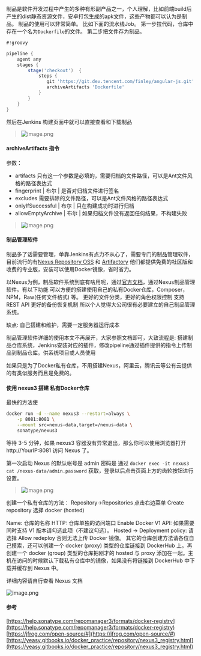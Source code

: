 制品是软件开发过程中产生的多种有形副产品之一，个人理解，比如前端build后产生的dist静态资源文件，安卓打包生成的apk文件，这些产物都可以认为是制品。
制品的使用可以非常简单。
比如下面的流水线Job。
第一步拉代码，仓库中存在一个名为`Dockerfile`的文件。
第二步把文件存为制品。
```groovy
#!groovy

pipeline {
    agent any
    stages {
        stage('checkout')  {
            steps {
               git 'https://git.dev.tencent.com/finley/angular-js.git'
               archiveArtifacts 'Dockerfile'
            }
        }        
    }
}
```
然后在Jenkins 构建页面中就可以直接查看和下载制品
> ![image.png](https://hexo-blog.pek3b.qingstor.com/upload_images/71414-d2f84760216093f3.png?imageMogr2/auto-orient/strip%7CimageView2/2/w/1240)

#### archiveArtifacts 指令
参数：
* artifacts 只有这一个参数是必填的，需要归档的文件路径，可以是Ant文件风格的路径表达式
* fingerprint |  布尔  | 是否对归档文件进行签名
* excludes 需要排除的文件路径，可以是Ant文件风格的路径表达式
* onlyIfSuccessful  |  布尔  |  只在构建成功时进行归档
* allowEmptyArchive |  布尔 |  如果归档文件没有返回任何结果，不构建失败

> ![image.png](https://hexo-blog.pek3b.qingstor.com/upload_images/71414-09b0265b57e691c3.png?imageMogr2/auto-orient/strip%7CimageView2/2/w/1240)

#### 制品管理软件
制品多了话需要管理，单靠Jenkins有点力不从心了，需要专门的制品管理软件，目前流行的有[Nexus Repository OSS](https://www.sonatype.com/download-oss-sonatype) 和 [Artifactory](https://jfrog.com/open-source/)
他们都提供免费的社区版和收费的专业版，安装可以使用Docker镜像，省时省力。

以Nexus为例，制品软件系统到底有啥用呢，通过[官方文档](https://help.sonatype.com/repomanager3/formats)，通过Nexus制品管理软件。有以下功能
可以方便的搭建使用自己的私有Docker仓库，Composer， NPM，Raw(任何文件格式) 等。
更好的文件分类，更好的角色权限控制
支持REST API
更好的备份恢复机制
所以个人觉得大公司很有必要建立的自己制品管理系统。

缺点: 自己搭建和维护，需要一定服务器运行成本

制品管理软件详细的使用本文不再展开，大家参照文档即可，大致流程是: 搭建制品仓库系统，Jenkins安装对应的插件，修改pipeline通过插件提供的指令上传制品到制品仓库。供系统项目或人员使用

如果只是为了Docker私有仓库，不用搭建Nexus，阿里云，腾讯云等公有云提供的有类似服务而且是免费的。

####  使用 nexus3 搭建 私有Docker仓库
最快的方法使
```bash
docker run -d --name nexus3 --restart=always \
    -p 8081:8081 \
    --mount src=nexus-data,target=/nexus-data \
    sonatype/nexus3
```
等待 3-5 分钟，如果 nexus3 容器没有异常退出，那么你可以使用浏览器打开 http://YourIP:8081 访问 Nexus 了。

第一次启动 Nexus 的默认帐号是 admin 密码是 通过 `docker exec -it nexus3 cat /nexus-data/admin.password` 获取，登录以后点击页面上方的齿轮按钮进行设置。

> ![image.png](https://hexo-blog.pek3b.qingstor.com/upload_images/71414-f8a2dbb16d4c1645.png?imageMogr2/auto-orient/strip%7CimageView2/2/w/1240)

创建一个私有仓库的方法： Repository->Repositories 点击右边菜单 Create repository 选择 docker (hosted)

Name: 仓库的名称
HTTP: 仓库单独的访问端口
Enable Docker V1 API: 如果需要同时支持 V1 版本请勾选此项（不建议勾选）。
Hosted -> Deployment policy: 请选择 Allow redeploy 否则无法上传 Docker 镜像。
其它的仓库创建方法请各位自己摸索，还可以创建一个 docker (proxy) 类型的仓库链接到 DockerHub 上。再创建一个 docker (group) 类型的仓库把刚才的 hosted 与 proxy 添加在一起。主机在访问的时候默认下载私有仓库中的镜像，如果没有将链接到 DockerHub 中下载并缓存到 Nexus 中。

详细内容请自行查看 Nexus 文档

![image.png](https://hexo-blog.pek3b.qingstor.com/upload_images/71414-1b372b24c25ff95b.png?imageMogr2/auto-orient/strip%7CimageView2/2/w/1240)


#### 参考
[https://help.sonatype.com/repomanager3/formats/docker-registry](https://help.sonatype.com/repomanager3/formats/docker-registry)
[https://jfrog.com/open-source/#](https://jfrog.com/open-source/#)
[https://yeasy.gitbooks.io/docker_practice/repository/nexus3_registry.html](https://yeasy.gitbooks.io/docker_practice/repository/nexus3_registry.html)
